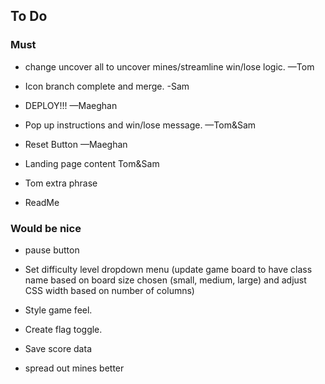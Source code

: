 ## To Do

### Must

- change uncover all to uncover mines/streamline win/lose logic. —Tom

- Icon branch complete and merge. -Sam

- DEPLOY!!! —Maeghan

- Pop up instructions and win/lose message. —Tom&Sam

- Reset Button —Maeghan 

- Landing page content Tom&Sam

- Tom extra phrase

- ReadMe

### Would be nice

- pause button

- Set difficulty level dropdown menu (update game board to have class name based on board size chosen (small, medium, large) and adjust CSS width based on number of columns)

- Style game feel. 

- Create flag toggle.

- Save score data

- spread out mines better

